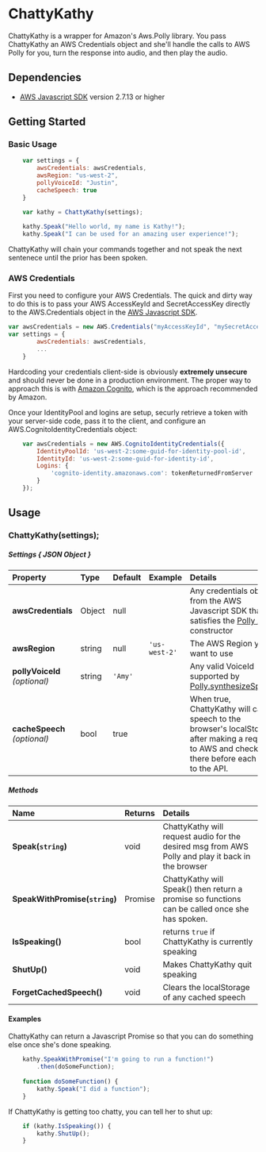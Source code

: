 # ChattyKathy
ChattyKathy is a wrapper for  Amazon's Aws.Polly library. You pass ChattyKathy an AWS Credentials object and she'll handle the calls to AWS Polly for you, turn the response into audio, and then play the audio.

## Dependencies
- [AWS Javascript SDK](https://aws.amazon.com/sdk-for-browser/) version 2.7.13 or higher
## Getting Started
### Basic Usage
```javascript
	var settings = {
        awsCredentials: awsCredentials,
        awsRegion: "us-west-2",
        pollyVoiceId: "Justin",
        cacheSpeech: true
    }

    var kathy = ChattyKathy(settings);
    
    kathy.Speak("Hello world, my name is Kathy!");
    kathy.Speak("I can be used for an amazing user experience!");
```
ChattyKathy will chain your commands together and not speak the next sentenece until the prior has been spoken.

### AWS Credentials
First you need to configure your AWS Credentials. The quick and dirty way to do this is to pass your AWS AccessKeyId and SecretAccessKey directly to the AWS.Credentials object in the [AWS Javascript SDK](https://aws.amazon.com/sdk-for-browser/).
```javascript
var awsCredentials = new AWS.Credentials("myAccessKeyId", "mySecretAccessKey");
var settings = {
        awsCredentials: awsCredentials,
        ...
    }
```
Hardcoding your credentials client-side is obviously **extremely unsecure** and should never be done in a production environment.
The proper way to approach this is with [Amazon Cognito](http://docs.aws.amazon.com/cognito/latest/developerguide/what-is-amazon-cognito.html), which is the approach recommended by Amazon.

 Once your IdentityPool and logins are setup, securly retrieve a token with your server-side code, pass it to the client, and configure an AWS.CognitoIdentityCredentials object:
```javascript
    var awsCredentials = new AWS.CognitoIdentityCredentials({
        IdentityPoolId: 'us-west-2:some-guid-for-identity-pool-id',
        IdentityId: 'us-west-2:some-guid-for-identity-id',
        Logins: {
            'cognito-identity.amazonaws.com': tokenReturnedFromServer
        }
    });
```

## Usage
### ChattyKathy(settings);
##### Settings { JSON Object  }
Property | Type | Default | Example | Details  
:------ | :------ | :------ | :-----| :------
**awsCredentials** | Object | null |  | Any credentials object from the AWS Javascript SDK that satisfies the [Polly API's](http://docs.aws.amazon.com/AWSJavaScriptSDK/latest/AWS/Polly.html) constructor
**awsRegion** | string | null |```'us-west-2'```| The AWS Region you want to use
**pollyVoiceId** _(optional)_| string | ```'Amy'``` || Any valid VoiceId supported by [Polly.synthesizeSpeech](http://docs.aws.amazon.com/AWSJavaScriptSDK/latest/AWS/Polly.html#synthesizeSpeech-property)
**cacheSpeech** _(optional)_| bool | true |  | When true, ChattyKathy will cache speech to the browser's localStorage after making a request to AWS and check there before each call to the API.

##### Methods 
Name | Returns | Details  
:------ | :------ | :------
**Speak(```string```)** | void |ChattyKathy will request audio for the desired msg from AWS Polly and play it back in the browser
**SpeakWithPromise(```string```)** | Promise | ChattyKathy will Speak() then return a promise so functions can be called once she has spoken.
**IsSpeaking()**| bool | returns ```true``` if ChattyKathy is currently speaking
**ShutUp()** | void | Makes ChattyKathy quit speaking
**ForgetCachedSpeech()** | void | Clears the localStorage of any cached speech

#### Examples
 ChattyKathy can return a Javascript Promise so that you can do something else once she's done speaking.
```javascript
    kathy.SpeakWithPromise("I'm going to run a function!")
        .then(doSomeFunction);
    
    function doSomeFunction() {
        kathy.Speak("I did a function");
    }
```

If ChattyKathy is getting too chatty, you can tell her to shut up:
```javascript
    if (kathy.IsSpeaking()) {
        kathy.ShutUp(); 
    }
```
